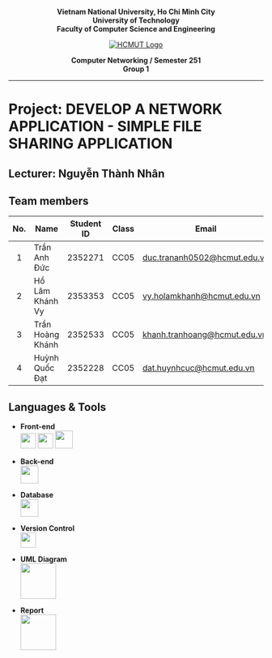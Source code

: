 <div align="center">
  
**Vietnam National University, Ho Chi Minh City**  
**University of Technology**  
**Faculty of Computer Science and Engineering**

[![HCMUT Logo](https://upload.wikimedia.org/wikipedia/commons/thumb/d/de/HCMUT_official_logo.png/238px-HCMUT_official_logo.png)](https://www.hcmut.edu.vn/vi)

**Computer Networking / Semester 251**  
**Group 1**

</div>

---

# Project: DEVELOP A NETWORK APPLICATION - SIMPLE FILE SHARING APPLICATION

## Lecturer: Nguyễn Thành Nhân
## Team members

| No. | Name               | Student ID | Class | Email                              |
| :-: | ------------------ | :--------: | :---: | ---------------------------------- |
|  1  | Trần Anh Đức        | 2352271    | CC05  | duc.trananh0502@hcmut.edu.vn              |
|  2  | Hồ Lâm Khánh Vy    | 2353353    | CC05  | vy.holamkhanh@hcmut.edu.vn            |
|  3  | Trần Hoàng Khánh   | 2352533    | CC05  | khanh.tranhoang@hcmut.edu.vn            |
|  4  | Huỳnh Quốc Đạt| 2352228 | CC05 | dat.huynhcuc@hcmut.edu.vn |


## Languages & Tools

- **Front-end**  
  <img src="https://cdn1.iconfinder.com/data/icons/social-icon-1-1/512/social_style_1_html5-256.png" width=30px/> 
  <img src="https://cdn1.iconfinder.com/data/icons/social-icon-1-1/512/social_style_1_css3-256.png" width=30px/> 
  <img src="https://cdn2.iconfinder.com/data/icons/designer-skills/128/code-programming-javascript-software-develop-command-language-256.png" width=35px/>

- **Back-end**  
  <img src="https://cdn4.iconfinder.com/data/icons/logos-and-brands/512/267_Python_logo-256.png" width=35px/>

- **Database**  
  <img src="https://www.vhv.rs/dpng/d/542-5425575_postgres-logo-png-transparent-png.png" width=35px/>

- **Version Control**  
  <img src="https://cdn1.iconfinder.com/data/icons/logotypes/32/github-256.png" width=30px/>

- **UML Diagram**  
  <img src="https://sm.pcmag.com/t/pcmag_au/review/s/smartdraw-/smartdraw-cloud_wrdt.3840.jpg" width=70px/>

- **Report**  
  <img src="https://images.ctfassets.net/nrgyaltdicpt/6gsvc5Ogjmu04I4Miu0uGg/cb1d4391717d2ab8d5e42ede6fb0eef1/overleaf_wide_colour_light_bg.png" width=70px/>

